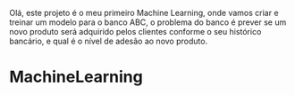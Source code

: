 Olá, este projeto é o meu primeiro Machine Learning, onde vamos criar e treinar um modelo para o banco ABC, o problema do banco é prever se um novo produto será adquirido pelos
clientes conforme o seu histórico bancário, e qual é o nível de adesão ao novo produto. 
# MachineLearning
